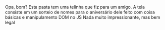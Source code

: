 Opa, bom?
Esta pasta tem uma telinha que fiz para um amigo.
A tela consiste em um sorteio de nomes para o aniversário dele
feito com coisa básicas e manipulamento DOM no JS
Nada muito impressionante, mas bem legal
